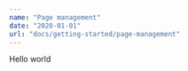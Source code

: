 ```yaml
---
name: "Page management"
date: "2020-01-01"
url: "docs/getting-started/page-management"
---
```

Hello world
